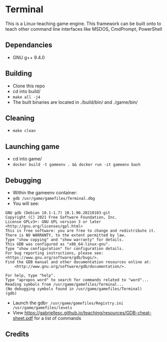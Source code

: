 # Terminal
This is a Linux-teaching game engine. This framework can be built onto to teach other command line interfaces like MSDOS, CmdPrompt, PowerShell

## Dependancies
* GNU g++ 9.4.0

## Building
* Clone this repo
* cd into build/
* ```make all -j4```
* The built binaries are located in ./build/bin/ and ./game/bin/

## Cleaning
* ```make clean```

## Launching game
* cd into game/
* `docker build -t gameenv . && docker run -it gameenv bash`

## Debugging
* Within the gameenv container:
* `gdb /usr/game/gamefiles/Terminal.dbg`
* You will see: 
```
GNU gdb (Debian 10.1-1.7) 10.1.90.20210103-git
Copyright (C) 2021 Free Software Foundation, Inc.
License GPLv3+: GNU GPL version 3 or later <http://gnu.org/licenses/gpl.html>
This is free software: you are free to change and redistribute it.
There is NO WARRANTY, to the extent permitted by law.
Type "show copying" and "show warranty" for details.
This GDB was configured as "x86_64-linux-gnu".
Type "show configuration" for configuration details.
For bug reporting instructions, please see:
<https://www.gnu.org/software/gdb/bugs/>.
Find the GDB manual and other documentation resources online at:
    <http://www.gnu.org/software/gdb/documentation/>.

For help, type "help".
Type "apropos word" to search for commands related to "word"...
Reading symbols from /usr/game/gamefiles/Terminal...
(No debugging symbols found in /usr/game/gamefiles/Terminal)
(gdb) 
```
* Launch the gdb`r /usr/game/gamefiles/Registry.ini /usr/game/gamefiles/levels`
* View https://gabriellesc.github.io/teaching/resources/GDB-cheat-sheet.pdf for a list of commands

## Credits
